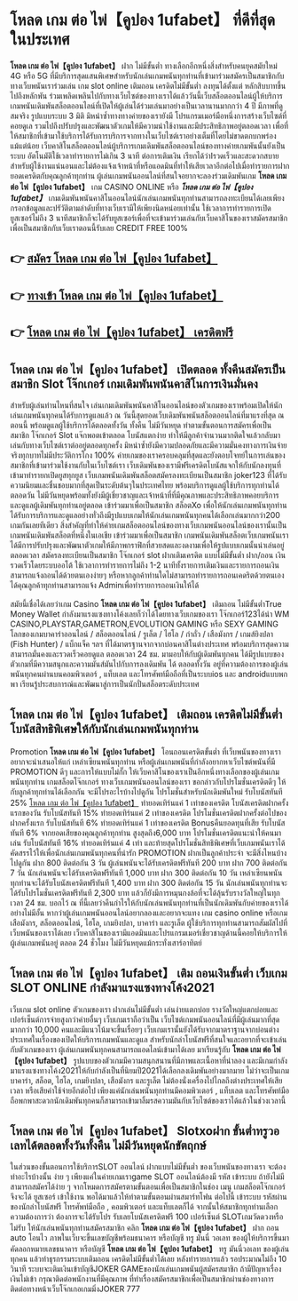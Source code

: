 # โหลด เกม ต่อ ไพ่【คูปอง 1ufabet】  ที่ดีที่สุด ในประเทศ

**โหลด เกม ต่อ ไพ่【คูปอง 1ufabet】** ฝาก ไม่มีขั้นต่ำ  ทางเลือกอีกหนึ่งสิ่งสำหรับคนยุคสมัยใหม่ 4G หรือ 5G ที่มีบริการสุดแสนพิเศษสำหรับนักเล่นเกมพนันทุกท่านที่เข้ามาร่วมสมัครเป็นสมาชิกกับทางเว็บพนันเราร่วมเล่น เกม slot online เติมถอน เครดิตไม่มีขั้นต่ำ ลงทุนได้ตั้งแต่ หลักสิบบาทขึ้นไปถึงหลักพัน ร่วมเพลิดเพลินไปกับทางเว็บไซต์ของทางเราได้แล้ววันนี้เว็บสล็อตออนไลน์ผู้ให้บริการเกมพนันเดิมพันสล็อตออนไลน์ที่เปิดให้ผู้เล่นได้ร่วมเล่นมาอย่างเป็นเวลานานมากกว่า 4 ปี มีภาพที่ดูสมจริง รูปแบบระบบ 3 มิติ
มิหนำซ้ำทางทางค่ายของเรายังมี โปรแกรมเมอร์มือหนึ่งการสร้างเว็บไซต์ที่คอยดูเล  รวมไปถึงปรับปรุงและพัฒนาตัวเกมให้มีความน่าใช้งานและมีประสิทธิภาพอยู่ตลอดเวลา เพื่อที่ให้สมาชิกที่เข้ามาใช้บริการได้รับการบริการจากทางในเว็บไซต์เราอย่างเต็มที่โดยไม่ขาดตกบกพร่องแม้แต่น้อย เว็บคาสิโนสล็อตออนไลน์ผู้บริการเกมเดิมพันสล็อตออนไลน์ของทางค่ายเกมพันนั้นยังเป็นระบบ อัตโนมัติใช้เวลาทำรายการไม่เกิน 3 นาที ต่อการเติมเงิน เรียกได้ว่าIรวดเร็วและสะดวกสบายสำหรับผู้ใช้งานแน่นอนและไม่ต้องแจ้งเจ้าหน้าที่หรือแอดมินที่ทำให้เสียเวลาอีกต่อไปเมื่อทำรายการฝากยอดเครดิตกับคุณลูกค้าทุกท่าน
ผู้เล่นเกมพนันออนไลน์ที่สนใจอยากจะลองร่วมเดิมพันเกม **โหลด เกม ต่อ ไพ่【คูปอง 1ufabet】** เกม CASINO ONLINE หรือ ***โหลด เกม ต่อ ไพ่【คูปอง 1ufabet】*** เกมเดิมพันพนันคาสิโนออนไลน์นักเล่นเกมพนันทุกท่านสามารถลงทะเบียนได้เลยเพียงกรอกข้อมูลและปรัวัติตามลำดับที่ทางเว็บเรามีให้เพียงนิดหน่อยเท่านั้น ใช้เวลาการทำรายการเปิดยูสเซอร์ไม่ถึง 3 นาทีสมาชิกก็จะได้รับยูสเซอร์เพื่อที่จะเข้ามาร่วมเล่นกับเว็บคาสิโนของเราสมัครสมาชิกเพื่อเป็นสมาชิกกับเว็บเราตอนนี้รับเลย CREDIT FREE 100%

## 👉 [สมัคร โหลด เกม ต่อ ไพ่【คูปอง 1ufabet】](https://archa888.com/)
## 👉 [ทางเข้า โหลด เกม ต่อ ไพ่【คูปอง 1ufabet】](https://archa888.com/)
## 👉 [โหลด เกม ต่อ ไพ่【คูปอง 1ufabet】 เครดิตฟรี](https://archa888.com/)

## โหลด เกม ต่อ ไพ่【คูปอง 1ufabet】 เปิดตลอด ทั้งคืนสมัครเป็นสมาชิก Slot โจ๊กเกอร์ เกมเดิมพันพนันคาสิโนการเงินมั่นคง

สำหรับผู้เล่นท่านไหนที่สนใจ เล่นเกมเดิมพันพนันคาสิโนออนไลน์ของตัวเกมของเราพร้อมเปิดให้นักเล่นเกมพนันทุกคนได้รับการดูแลแล้ว ณ วันนี้สุดยอดเว็บเดิมพันพนันสล็อตออนไลน์ที่มาแรงที่สุด ณ ตอนนี้ พร้อมดูแลผู้ใช้บริการได้ตลอดทั้งวัน ทั้งคืน ไม่มีวันหยุด ทำตามขั้นตอนการสมัครเพื่อเป็นสมาชิก โจ๊กเกอร์ Slot แจ๊กพอตเข้าตลอด โบนัสแตกง่าย ทำให้มีลูกค้าจำนวนมากติดใจแล้วกลับมาเล่นกับทางเว็บไซต์เราต่ออยู่ตลอดทุกครั้ง มิหนำซ้ำยังมีความปลอดภัยและมีความมั่นคงทางการเงินจ่ายจริงทุกบาทไม่มีประวัติการโกง 100% ค่ายเกมของเราครอบคลุมที่สุดและยังตอบโจทย์ในการเล่นของสมาชิกที่เข้ามาร่วมใช้งานกับในเว็บไซต์เรา
เว็บเดิมพันของเรามีฟรีเครดิตโบนัสแจกให้กับนักลงทุนที่เข้ามาทำรายกเปิดยูสทุกยูส เว็บเกมพนันเดิมพันสล็อตสมัครลงทะเบียนเป็นสมาชิก joker123 ที่ได้รับความนิยมและชื่นชอบมากที่สุดเป็นระดับต้นๆในประเทศไทย พร้อมบริการดูแลผู้ใช้บริการทุกท่านได้ตลอดวัน ไม่มีวันหยุดพร้อมทั้งยังมีผู้เชี่ยวชาญและเจ้าหน้าที่ที่มีคุณภาพและประสิทธิภาพคอยบริการและดูแลผู้เดิมพันทุกท่านอยู่ตลอด เข้าร่วมมาเพื่อเป็นสมาชิก สล็อตXo เพื่อให้นักเล่นเกมพนันทุกท่านได้รับการบริการและดูแลอย่างทั่วถึงมีรูปแบบเกมให้นักเล่นเกมพนันทุกคนได้เลือกเล่นมากกว่า200 เกมกันเลยทีเดียว
สิ่งสำคัญที่ทำให้ค่ายเกมสล็อตออนไลน์ของทางเว็บเกมพนันออนไลน์ของเรานั้นเป็นเกมพนันเดิมพันสล็อตที่หนึ่งในเอเชีย เข้าร่วมมาเพื่อเป็นสมาชิก  เกมพนันเดิมพันสล็อตเว็บเกมพนันเราได้มีการปรับปรุงและพัฒนาตัวเกมให้มีภาพกราฟิกที่สวยสดและงดงามเพื่อให้รูปแบบเกมนั้นน่าเล่นอยู่ตลอดเวลา สมัครลงทะเบียนเป็นสมาชิก โจ๊กเกอร์ slot ฝากเติมเครดิต แบบไม่มีขั้นต่ำ ฝาก/ถอน เงินรวดเร็วโดยระบบออโต้ ใช้เวลาการทำรายการไม่ถึง 1-2 นาทีทั้งรายการเติมเงินและรายการถอนเงินสามารถแจ้งถอนได้ด้วยตนเองง่ายๆ หรือหากลูกค้าท่านใดไม่สามารถทำรายการถอนเคดริตด้วยตนเองได้คุณลูกค้าทุกท่านสามารถแจ้ง Adminเพื่อทำรายการถอนเงินให้ได้

สมัยนี้เชื่อได้เลยว่าเกม Casino **โหลด เกม ต่อ ไพ่【คูปอง 1ufabet】** เติมถอน ไม่มีขั้นต่ำTrue Money Wallet กำลังมาแรงแซงทางโค้งเลยก็ว่าได้โดยทางเว็บเกมของเรา โจ๊กเกอร์123ได้นำ  WM CASINO,PLAYSTAR,GAMETRON,EVOLUTION GAMING หรือ SEXY GAMING โลกของเกมบาคาร่าออนไลน์ / สล็อตออนไลน์ / รูเล็ต / ไฮโล / กำถั่ว / เสือมังกร / เกมส์ยิงปลา (Fish Hunter) / แบ็กแจ็ค ฯลฯ ที่ได้มาตรฐานจากจากบ่อนคาสิโนต่างประเทศ พร้อมบริการสุดความสามารถมั่นคงและรวดเร็วคอยดูแล ตลอดเวลา 24 ชม. มามอบให้กับผู้เดิมพันทุกคน ได้มีรูปแบบของตัวเกมที่มีความสนุกและความมันส์มันไปกับการลงเดิมพัน ได้ ตลอดทั้งวัน อยู่ที่ความต้องการของผู้เล่นพนันทุกคนผ่านบนคอมพิวเตอร์ , แท็บเลต และโทรศัพท์มือถือที่เป็นระบบios และ androidแบบพกพา เรียนรู้ประสบการณ์และพัฒนาสู่การเป็นนักปั่นสล็อตระดับประเทศ

## โหลด เกม ต่อ ไพ่【คูปอง 1ufabet】 เติมถอน เครดิตไม่มีขั้นต่ำ โบนัสสิทธิพิเศษให้กับนักเล่นเกมพนันทุกท่าน

 Promotion  **โหลด เกม ต่อ ไพ่【คูปอง 1ufabet】** โอนถอนเครดิตขั้นต่ำ ที่เว็บพนันของทางเราอยากจะนำเสนอให้แก่  เหล่าเซียนพนันทุกท่าน หรือผู้เล่นเกมพนันที่กำลังอยากหาเว็บไซต์พนันที่มี  PROMOTION ดีๆ และการให้แบบไม่กั๊ก ให้เว็บคาสิโนของเราเป็นอีกหนึ่งทางเลือกของผู้เล่นเกมพนันทุกท่าน เกมสล็อตโจ๊กเกอร์ ทางเว็บเกมพนันออนไลน์ของเรา ขอกล่าวกับโปรโมชั่นเครดิตดีๆ ให้กับลูกค้าทุกท่านได้เลือกกัน จะมีโปรอะไรบ้างไปดูกัน
โปรโมชั่นสำหรับนักเดิมพันใหม่ รับโบนัสทันที 25% [โหลด เกม ต่อ ไพ่【คูปอง 1ufabet】](https://archa888.com/) ทำยอดเทิร์นแค่ 1 เท่าของเครดิต
โบนัสเครดิตฝากครั้งแรกของวัน รับโบนัสทันที 15% ทำยอดเทิร์นแค่ 2 เท่าของเครดิต
โปรโมชั่นเครดิตฝากครั้งต่อไปของฝากครั้งแรก รับโบนัสทันที 6% ทำยอดเทิร์นแค่ 1 เท่าของเครดิต
Bonusคืนยอดทุนที่เสีย รับโบนัสทันที 6% จากยอดเสียของคุณลูกค้าทุกท่าน สูงสุดถึง6,000 บาท
โปรโมชั่นเครดิตแนะนำให้คนมาเล่น รับโบนัสทันที 16% ทำยอดเทิร์นแค่ 4 เท่า
และท้ายสุดโปรโมชั่นสิทธิพิเศษที่เว็บเกมพนันเราได้คัดสรรไว้ให้เพื่อนักเล่นเกมพนันทุกคนที่น่ารัก  PROMOTION ฝากเป็นลูกค้าประจำ จะมีสิ่งไหนบ้างไปดูกัน
ฝาก 800 ติดต่อกัน 3 วัน ผู้เล่นพนันจะได้รับเครดิตฟรีทันที 200 บาท
ฝาก 700 ติดต่อกัน 7 วัน นักเล่นพนันจะได้รับเครดิตฟรีทันที 1,000 บาท
ฝาก 300 ติดต่อกัน 10 วัน เหล่าเซียนพนันทุกท่านจะได้รับโบนัสเครดิตฟรีทันที 1,400 บาท
ฝาก 300 ติดต่อกัน 15 วัน นักเล่นพนันทุกท่านจะได้รับโปรโมชั่นเครดิตฟรีทันที 2,300 บาท
แล้วก็ยังมีการหมุนกงล้อที่จะได้ลุ้นรับรางวัลใหญ่ในทุกเวลา 24 ชม. บอกไว้ ณ ที่นี้เลยว่าคืนกำไรให้กับนักเล่นพนันทุกท่านที่เป็นนักเดิมพันกับค่ายของเราได้อย่างไม่มีอั้น หากว่าผู้เล่นเกมพนันออนไลน์อยากลองและอยากจะแทง เกม casino online หรือเกมเสือมังกร, สล็อตออนไลน์, ไฮโล, เกมยิงปลา, บาคาร่า และรูเล็ต ผู้ใช้บริการทุกท่านสามารถสัมผัสไปที่เว็บพนันของเราได้เลย เว็บคาสิโนของเรามีแอดมินและโปรแกรมเมอร์เชี่ยวชาญด้านนี้คอยให้บริการให้ผู้เล่นเกมพนันอยู่ ตลอด 24 ชั่วโมง ไม่มีวันหยุดแม้กระทั่งเสาร์อาทิตย์

## โหลด เกม ต่อ ไพ่【คูปอง 1ufabet】 เติม ถอนเงินขั้นต่ำ  เว็บเกม SLOT ONLINE กำลังมาแรงแซงทางโค้ง2021

เว็บเกม slot online ตัวเกมของเรา ฝากเล่นไม่มีขั้นต่ำ เล่นง่ายแตกบ่อย รางวัลใหญ่แตกบ่อยและเปอร์เซ็นต์การจ่ายสูงกว่าค่ายอื่นๆ เว็บเกมเราถือว่าเป็น เว็บไซต์เกมพนันออนไลน์ที่มีผู้เล่นมากที่สุดมากกว่า 10,000 คนและมีแนวโน้มจะขึ้นเรื่อยๆ เว็บเกมเรานั้นยังได้รับจากมาตราฐานจากบ่อนต่างประเทศในเรื่องของเปิดให้บริการเกมพนันและดูแล สำหรับนักล่าโบนัสฟรีที่สนใจและอยากที่จะเข้าเล่นกับตัวเกมของเรา ผู้เล่นเกมพนันทุกคนสามารถแอดไลน์เข้ามาได้เลย
	มาเรียนรู้กับ **โหลด เกม ต่อ ไพ่【คูปอง 1ufabet】** รูปแบบของตัวเกมมีความสนุกสนานที่มีภาพและเนื้อหาที่น่าลอง และมีเกมกำลังมาแรงแซงทางโค้ง2021ให้กับกำลังเป็นที่นิยมปี2021ได้เลือกลงเดิมพันอย่างมากมาย  ไม่ว่าจะเป็นเกมบาคาร่า, สล็อต, ไฮโล, เกมยิงปลา, เสือมังกร และรูเล็ต ไม่ต้องนั่งเครื่องไปไกลถึงต่างประเทศให้เสียเวลา หรือเสียค่าใช้จ่ายอีกต่อไป เพียงแค่นักเล่นพนันทุกท่านมีคอมพิวเตอร์ , แท็บเลต และโทรศัพท์มือถือพกพาสะดวกนักเดิมพันทุกคนก็สามารถเข้ามาลิ้มรสความมันกับเว็บไซต์ของเราได้แล้วในช่วงเวลานี้

## โหลด เกม ต่อ ไพ่【คูปอง 1ufabet】 Slotxoฝาก ขั้นต่ำทรูวอเลทได้ตลอดทั้งวันทั้งคืน ไม่มีวันหยุดนักขัตฤกษ์

ในส่วนของขั้นตอนการใช้บริการSLOT ออนไลน์ ฝากแบบไม่มีขั้นต่ำ ของเว็บพนันของทางเรา จะต้องทำอะไรบ้างนั้น ง่าย ๆ เพียงแค่ในค่ายเกมเราgame SLOT ออนไลน์ต้องมี รหัส เข้าระบบ ถ้ายังไม่มีสามารถสมัครได้ง่าย ๆ จากโหมดการสมัครตามขั้นตอนเพื่อเป็นสมาชิกในช่อง เมนู เกมสล็อตโจ๊กเกอร์จึงจะได้ ยูสเซอร์ เข้าใช้งาน พอได้มาแล้วให้ทำตามขั้นตอนผ่านสมาร์ทโฟน ต่อไปนี้
เข้าระบบ รหัสผ่าน  ของนักล่าโบนัสฟรี โทรศัพท์มือถือ , คอมพิวเตอร์ และแท็บเลตก็ได้
จากนั้นให้สมาชิกทุกท่านเลือกความต้องการว่า ต้องการจะได้รับโปร รับเลยโบนัสเครดิตฟรี 100 เปอร์เซ็นต์ SLOTเกมวัดดวงหรือไม่รับ
ให้นักเล่นพนันทุกท่านสมัครสมาชิก คลิก **โหลด เกม ต่อ ไพ่【คูปอง 1ufabet】** ฝาก ถอน auto โอนไว ภาพในเว็บจะขึ้นเลขบัญชีพร้อมธนาคาร หรือบัญชี ทรู มันนี่ วอเลท ของผู้ให้บริการขึ้นมา
คัดลอกหมายเลขธนาคาร หรือบัญชี **โหลด เกม ต่อ ไพ่【คูปอง 1ufabet】** ทรู มันนี่วอเลท ของผู้เล่นทุกคน แล้วทำธุรกรรมระบบเติมถอน เครดิตไม่มีขั้นต่ำได้เลย
หลังทำรายการแล้ว รอประมาณไม่ถึง 10 วินาที ระบบจะเติมเงินเข้าบัญชีJOKER GAMEของนักเล่นเกมพนันผู้สมัครสมาชิก
ถ้ามีปัญหาเรื่องเงินไม่เข้า กรุณาติดต่อพนักงานที่มีคุณภาพ ที่ทำเรื่องสมัครสมาชิกเพื่อเป็นสมาชิกผ่านช่องทางการติดต่อทางหน้าเว็บโจ๊กเกอเกมมิ่งJOKER 777



